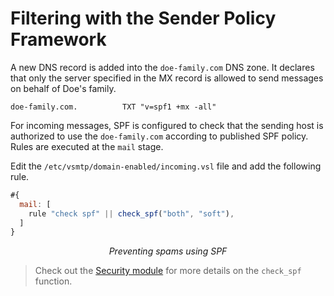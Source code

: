 # Filtering with the Sender Policy Framework

A new DNS record is added into the `doe-family.com` DNS zone. It declares that only the server specified in the MX record is allowed to send messages on behalf of Doe's family.

```shell
doe-family.com.          TXT "v=spf1 +mx -all"
```

For incoming messages, SPF is configured to check that the sending host is authorized to use the `doe-family.com` according to published SPF policy. Rules are executed at the `mail` stage.

Edit the `/etc/vsmtp/domain-enabled/incoming.vsl` file and add the following rule.
```js
#{
  mail: [
    rule "check spf" || check_spf("both", "soft"),
  ]
}
```
<p style="text-align: center;"> <i>Preventing spams using SPF</i> </p>

> Check out the [Security module](/src/reference/vSL/api/Security.md) for more details on the `check_spf` function.